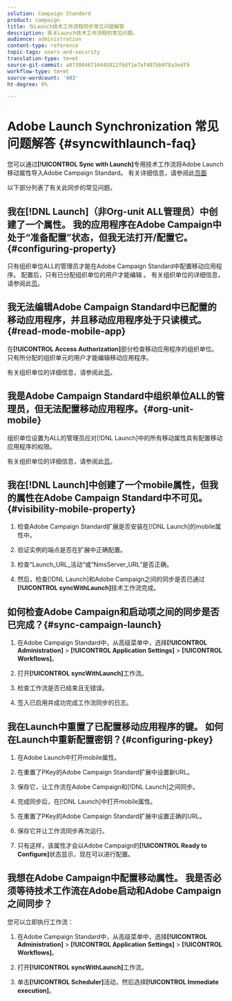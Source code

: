```yaml
---
solution: Campaign Standard
product: campaign
title: 与Launch技术工作流程同步常见问题解答
description: 有关Launch技术工作流程的常见问题。
audience: administration
content-type: reference
topic-tags: users-and-security
translation-type: tm+mt
source-git-commit: a8730046710445022f6df1e7af407bb078a3edf9
workflow-type: tm+mt
source-wordcount: '483'
ht-degree: 0%

---
```



# Adobe Launch Synchronization 常见问题解答 {#syncwithlaunch-faq}

您可以通过&#x200B;**[!UICONTROL Sync with Launch]**&#x200B;专用技术工作流将Adobe Launch移动属性导入Adobe Campaign Standard。 有关详细信息，请参阅此[页面](../../administration/using/technical-workflows.md)

以下部分列表了有关此同步的常见问题。

## 我在[!DNL Launch]（非Org-unit ALL管理员）中创建了一个属性。 我的应用程序在Adobe Campaign中处于“准备配置”状态，但我无法打开/配置它。{#configuring-property}

只有组织单位ALL的管理员才能在Adobe Campaign Standard中配置移动应用程序。 配置后，只有已分配组织单位的用户才能编辑
。 有关组织单位的详细信息，请参阅此[页](../../administration/using/organizational-units.md)。

## 我无法编辑Adobe Campaign Standard中已配置的移动应用程序，并且移动应用程序处于只读模式。{#read-mode-mobile-app}

在&#x200B;**[!UICONTROL Access Authorization]**&#x200B;部分检查移动应用程序的组织单位。 只有所分配的组织单元的用户才能编辑移动应用程序。

有关组织单位的详细信息，请参阅此[页](../../administration/using/organizational-units.md)。

## 我是Adobe Campaign Standard中组织单位ALL的管理员，但无法配置移动应用程序。{#org-unit-mobile}

组织单位设置为ALL的管理员应对[!DNL Launch]中的所有移动属性具有配置移动应用程序的权限。

有关组织单位的详细信息，请参阅此[页](../../administration/using/organizational-units.md)。

## 我在[!DNL Launch]中创建了一个mobile属性，但我的属性在Adobe Campaign Standard中不可见。{#visibility-mobile-property}

1. 检查Adobe Campaign Standard扩展是否安装在[!DNL Launch]的mobile属性中。

1. 验证实例的端点是否在扩展中正确配置。

1. 检查“Launch_URL_活动”或“NmsServer_URL”是否正确。

1. 然后，检查[!DNL Launch]和Adobe Campaign之间的同步是否已通过&#x200B;**[!UICONTROL syncWithLaunch]**&#x200B;技术工作流完成。

## 如何检查Adobe Campaign和启动项之间的同步是否已完成？{#sync-campaign-launch}

1. 在Adobe Campaign Standard中，从高级菜单中，选择&#x200B;**[!UICONTROL Administration]** > **[!UICONTROL Application Settings]** > **[!UICONTROL Workflows]**。

1. 打开&#x200B;**[!UICONTROL syncWithLaunch]**&#x200B;工作流。

1. 检查工作流是否已结束且无错误。

1. 签入已启用并成功完成工作流同步的日志。

## 我在Launch中重置了已配置移动应用程序的键。 如何在Launch中重新配置密钥？{#configuring-pkey}

1. 在Adobe Launch中打开mobile属性。

1. 在重置了PKey的Adobe Campaign Standard扩展中设置新URL。

1. 保存它，让工作流在Adobe Campaign和[!DNL Launch]之间同步。

1. 完成同步后，在[!DNL Launch]中打开mobile属性。

1. 在重置了PKey的Adobe Campaign Standard扩展中设置正确的URL。

1. 保存它并让工作流同步再次运行。

1. 只有这样，该属性才会以Adobe Campaign的&#x200B;**[!UICONTROL Ready to Configure]**&#x200B;状态显示，现在可以进行配置。

## 我想在Adobe Campaign中配置移动属性。 我是否必须等待技术工作流在Adobe启动和Adobe Campaign之间同步？

您可以立即执行工作流：

1. 在Adobe Campaign Standard中，从高级菜单中，选择&#x200B;**[!UICONTROL Administration]** > **[!UICONTROL Application Settings]** > **[!UICONTROL Workflows]**。

1. 打开&#x200B;**[!UICONTROL syncWithLaunch]**&#x200B;工作流。

1. 单击&#x200B;**[!UICONTROL Scheduler]**&#x200B;活动，然后选择&#x200B;**[!UICONTROL Immediate execution]**。
